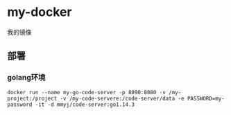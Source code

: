 # my-docker
我的镜像

## 部署
### golang环境

```
docker run --name my-go-code-server -p 8090:8080 -v /my-project:/project -v /my-code-servere:/code-server/data -e PASSWORD=my-password -it -d mmyj/code-server:go1.14.3
```
